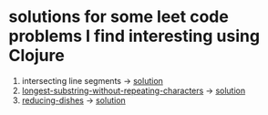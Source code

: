# solutions for some leet code problems I find interesting using Clojure

1. intersecting line segments -> [solution](https://github.com/oeyazgan/clojure-problems/blob/main/intersecting-line-segments.clj)
2. [longest-substring-without-repeating-characters](https://leetcode.com/problems/longest-substring-without-repeating-characters/) -> [solution](https://github.com/oeyazgan/clojure-problems/blob/main/2-longest-substring-len-without-repeating.clj)
3. [reducing-dishes](https://leetcode.com/problems/reducing-dishes/) -> [solution](https://github.com/oeyazgan/clojure-problems/blob/main/3-reducing-dishes.clj)
